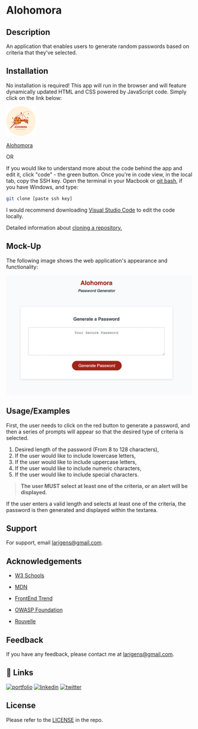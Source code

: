 
# Alohomora

## Description

An application that enables users to generate random passwords based on criteria that they’ve selected.

## Installation

No installation is required! This app will run in the browser and will feature dynamically updated HTML and CSS powered by JavaScript code. Simply click on the link below:

<img src="./assets/favicon/apple-touch-icon.png" alt="logo" width="80px" height="80px">

[Alohomora](https://larigens.github.io/alohomora/)
    
OR

If you would like to understand more about the code behind the app and edit it, click "code" - the green button. Once you're in code view, in the local tab, copy the SSH key. Open the terminal in your Macbook or [git bash](https://git-scm.com/downloads), if you have Windows, and type:

```bash
git clone [paste ssh key]
```

I would recommend downloading [Visual Studio Code](https://code.visualstudio.com/download) to edit the code locally. 

Detailed information about [cloning a repository.](https://docs.github.com/en/repositories/creating-and-managing-repositories/cloning-a-repository)


## Mock-Up

The following image shows the web application's appearance and functionality:

![App Screenshot](./assets/images/screenshot.png)

## Usage/Examples

<!-- Insert videos showing how to generate the pw -->

First, the user needs to click on the red button to generate a password, and then a series of prompts will appear so that the desired type of criteria is selected.

1. Desired length of the password (From 8 to 128 characters),
2. If the user would like to include lowercase letters,
3. If the user would like to include uppercase letters,
4. If the user would like to include numeric characters,
5. If the user would like to include special characters.
   
> **The user MUST select at least one of the criteria, or an alert will be displayed.**

If the user enters a valid length and selects at least one of the criteria, the password is then generated and displayed within the textarea.

## Support

For support, email larigens@gmail.com.

## Acknowledgements

- [W3 Schools](https://www.w3schools.com)

- [MDN](https://developer.mozilla.org/en-US/)

- [FrontEnd Trend](https://linktr.ee/frontend_trend)

- [OWASP Foundation](https://www.owasp.org/index.php/Password_special_characters)
  
- [Rouvelle](https://www.rouvelle.com/javaScript_strings_to_numbers.htm)

## Feedback

If you have any feedback, please contact me at larigens@gmail.com.


## 🔗 Links
[![portfolio](https://img.shields.io/badge/my_portfolio-000?style=for-the-badge&logo=ko-fi&logoColor=white)](https://larigens.github.io/lari-gui/)
[![linkedin](https://img.shields.io/badge/linkedin-0A66C2?style=for-the-badge&logo=linkedin&logoColor=white)](https://www.linkedin.com/in/lari-gui/)
[![twitter](https://img.shields.io/badge/twitter-1DA1F2?style=for-the-badge&logo=twitter&logoColor=white)](https://twitter.com/coffeebr_eak)


## License

Please refer to the [LICENSE](https://choosealicense.com/licenses/mit/) in the repo.


